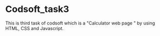 # Codsoft_task3
This is third task of codsoft which is a "Calculator web page " by using HTML, CSS and Javascript. 
